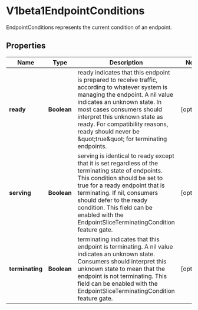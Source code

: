 

# V1beta1EndpointConditions

EndpointConditions represents the current condition of an endpoint.

## Properties

| Name | Type | Description | Notes |
|------------ | ------------- | ------------- | -------------|
|**ready** | **Boolean** | ready indicates that this endpoint is prepared to receive traffic, according to whatever system is managing the endpoint. A nil value indicates an unknown state. In most cases consumers should interpret this unknown state as ready. For compatibility reasons, ready should never be \&quot;true\&quot; for terminating endpoints. |  [optional] |
|**serving** | **Boolean** | serving is identical to ready except that it is set regardless of the terminating state of endpoints. This condition should be set to true for a ready endpoint that is terminating. If nil, consumers should defer to the ready condition. This field can be enabled with the EndpointSliceTerminatingCondition feature gate. |  [optional] |
|**terminating** | **Boolean** | terminating indicates that this endpoint is terminating. A nil value indicates an unknown state. Consumers should interpret this unknown state to mean that the endpoint is not terminating. This field can be enabled with the EndpointSliceTerminatingCondition feature gate. |  [optional] |



